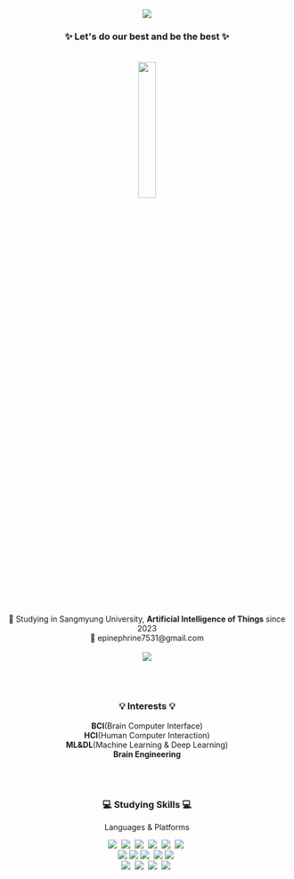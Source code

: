 <div align="center">
<img src="https://capsule-render.vercel.app/api?type=waving&color=4b4f53&height=200&section=header&text=Adrnln&animation=fadeIn&fontSize=65&fontColor=ffffff&fontAlignY=40" />

### ✨ Let's do our best and be the best ✨ <br><br>

<div align="center">
<img src="https://i.pinimg.com/1200x/fa/24/1c/fa241c944d3502d6dd4b7532a16324f8.jpg" width=25% height=25%><br><br>
🏫 Studying in Sangmyung University, <strong>Artificial Intelligence of Things</strong> since 2023 <br>
📧 epinephrine7531@gmail.com <br><br>
<a href="https://hits.seeyoufarm.com"><img src="https://hits.seeyoufarm.com/api/count/incr/badge.svg?url=https%3A%2F%2Fgithub.com%2FFrozenAdrnln&count_bg=%23A3BBFF&title_bg=%23555555&icon=github.svg&icon_color=%23E7E7E7&title=Github&edge_flat=false"/></a>
</div>


<br><br>
<h3 align="center"> 💡 Interests 💡 </h3>
<p align="center"> <strong>BCI</strong>(Brain Computer Interface) </br>
  <strong>HCI</strong>(Human Computer Interaction) </br>
  <Strong>ML&DL</Strong>(Machine Learning & Deep Learning) </br>
  <Strong>Brain Engineering </Strong>
  
</p>

<br><br>
<h3 align="center"> 💻 Studying Skills 💻 </h3>
<p align="center"> Languages & Platforms </p>

<p align="center">
  <img src="https://img.shields.io/badge/Python-3776AB?style=flat-square&logo=Python&logoColor=white"/></a>&nbsp 
  <img src="https://img.shields.io/badge/C-A8B9CC?style=flat-square&logo=C&logoColor=white"/></a>&nbsp
  <img src="https://img.shields.io/badge/C++-00599C?style=flat-square&logo=C%2B%2B&logoColor=white"/></a>&nbsp 
  <img src="https://img.shields.io/badge/HTML5-E34F26?style=flat-square&logo=HTML5&logoColor=white"/></a>&nbsp 
  <img src="https://img.shields.io/badge/CSS3-1572B6?style=flat-square&logo=CSS3&logoColor=white"/></a>&nbsp 
  <img src="https://img.shields.io/badge/javascript-F7DF1E?style=flat-square&logo=javascript&logoColor=black"/></a>&nbsp
  <br>
  <img src="https://img.shields.io/badge/pandas-150458?style=flat-square&logo=pandas&logoColor=white"/>
  <img src="https://img.shields.io/badge/numpy-013243?style=flat-square&logo=numpy&logoColor=white"/>
  <img src="https://img.shields.io/badge/sklearn-F7931E?style=flat-square&logo=scikit-learn&logoColor=white"/></a>&nbsp
  <img src="https://img.shields.io/badge/pytorch-EE4C2C?style=flat-square&logo=pytorch&logoColor=white"/>
  <img src="https://img.shields.io/badge/TensorFlow-FF6F00?style=flat-square&logo=TensorFlow&logoColor=white"/></a>&nbsp 
  <br>
  <img src="https://img.shields.io/badge/Amazon EC2-FF9900?style=flat-square&logo=Amazon EC2&logoColor=white"/></a>&nbsp 
  <img src="https://img.shields.io/badge/Anaconda-44A833?style=flat-square&logo=Anaconda&logoColor=white"/></a>&nbsp 
  <img src="https://img.shields.io/badge/Jupyter-F37626?style=flat-square&logo=Jupyter&logoColor=white"/></a>&nbsp
  <img src="https://img.shields.io/badge/Git-F05032?style=flat-square&logo=Git&logoColor=white"/></a>&nbsp 

</p><br><br>
